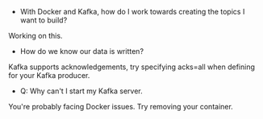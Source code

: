 - With Docker and Kafka, how do I work towards creating the topics I want to build?

Working on this.

- How do we know our data is written?

Kafka supports acknowledgements, try specifying acks=all when defining for your Kafka producer. 

- Q: Why can't I start my Kafka server.

You're probably facing Docker issues. Try removing your container.